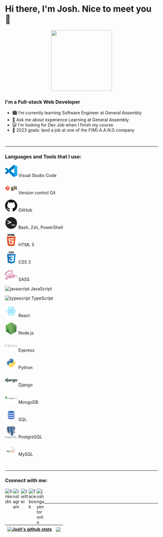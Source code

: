 # Hi there, I'm Josh. Nice to meet you 👋

<p align="center">
    <img width="200" height="200" class="avatar avatar-user width-full border color-bg-default" src="https://avatars.githubusercontent.com/u/92001550?v=4">
</p>

### I'm a Full-stack Web Developer

- 🏙️ I’m currently learning Software Engineer at General Assembly
- 💬 Ask me about experience Learning at General Assembly
- 😺 I'm looking for Dev Job when I finish my course
- 🥰 2023 goals: land a job at one of the F(M).A.A.N.G company

<br />

---

### Languages and Tools that I use:
<p>
    <img alt="visualstudio" width="40px" height="40px" src="https://raw.githubusercontent.com/github/explore/80688e429a7d4ef2fca1e82350fe8e3517d3494d/topics/visual-studio-code/visual-studio-code.png" />
    Visual Studio Code
</p>
<p>
    <img alt="git" width="40px" height="40px" src="https://raw.githubusercontent.com/github/explore/80688e429a7d4ef2fca1e82350fe8e3517d3494d/topics/git/git.png" />
    Version control Git
</p>
<p>
    <img alt="github" width="40px" height="40px" src="https://raw.githubusercontent.com/github/explore/78df643247d429f6cc873026c0622819ad797942/topics/github/github.png" />
    GitHub
</p>
<p>
    <img alt="terminal" width="40px" height="40px" src="https://raw.githubusercontent.com/github/explore/80688e429a7d4ef2fca1e82350fe8e3517d3494d/topics/terminal/terminal.png" />
    Bash, Zsh, PowerShell
</p>
<p>
    <img alt="html" width="40px" height="40px" src="https://raw.githubusercontent.com/github/explore/80688e429a7d4ef2fca1e82350fe8e3517d3494d/topics/html/html.png" />
    HTML 5
</p>
<p>
    <img alt="css" width="40px" height="40px" src="https://raw.githubusercontent.com/github/explore/80688e429a7d4ef2fca1e82350fe8e3517d3494d/topics/css/css.png" />
    CSS 3
</p>
<p>
    <img alt="sass" width="40px" height="40px" src="https://raw.githubusercontent.com/github/explore/80688e429a7d4ef2fca1e82350fe8e3517d3494d/topics/sass/sass.png" />
    SASS
</p>
<p>
    <img alt="javascript" width="40px" height="40px" src="https://raw.githubusercontent.com/github/explore/80688e429a7d4ef2fca1e82350fe8e3517d3494d/topics/javascript/javascript.   png" />
    JavaScript
</p>
<p>
    <img alt="typescript" width="40px" height="40px" src="https://raw.githubusercontent.com/github/explore/80688e429a7d4ef2fca1e82350fe8e3517d3494d/topics/typescript/typescript.   png" />
    TypeScript
</p>
<p>
    <img alt="react" width="40px" height="40px" src="https://raw.githubusercontent.com/github/explore/80688e429a7d4ef2fca1e82350fe8e3517d3494d/topics/react/react.png" />
    React
</p>
<p>
    <img alt="nodejs" width="40px" height="40px" src="https://raw.githubusercontent.com/github/explore/80688e429a7d4ef2fca1e82350fe8e3517d3494d/topics/nodejs/nodejs.png" />
    Node.js
</p>
<p>
    <img alt="express" width="40px" height="40px" src="https://raw.githubusercontent.com/github/explore/80688e429a7d4ef2fca1e82350fe8e3517d3494d/topics/express/express.png" />
    Express
</p>
<p>
    <img alt="python" width="40px" height="40px" src="https://raw.githubusercontent.com/github/explore/80688e429a7d4ef2fca1e82350fe8e3517d3494d/topics/python/python.png" />
    Python
</p>
<p>
    <img alt="django" width="40px" height="40px" src="https://raw.githubusercontent.com/github/explore/80688e429a7d4ef2fca1e82350fe8e3517d3494d/topics/django/django.png" />
    Django
</p>
<p>
    <img alt="mongodb" width="40px" height="40px" src="https://raw.githubusercontent.com/github/explore/80688e429a7d4ef2fca1e82350fe8e3517d3494d/topics/mongodb/mongodb.png" />
    MongoDB
</p>
<p>
    <img alt="SQL" width="40px" height="40px" src="https://raw.githubusercontent.com/github/explore/80688e429a7d4ef2fca1e82350fe8e3517d3494d/topics/sql/sql.png" />
    SQL
</p>
<p>
    <img alt="PostgreSQL" width="40px" height="40px" src="https://raw.githubusercontent.com/docker-library/docs/01c12653951b2fe592c1f93a13b4e289ada0e3a1/postgres/logo.png" />
    PostgreSQL
</p>
<p>
    <img alt="MySQL" width="40px" height="40px" src="https://raw.githubusercontent.com/github/explore/80688e429a7d4ef2fca1e82350fe8e3517d3494d/topics/mysql/mysql.png" />
    MySQL
</p>

<br />

---

### Connect with me:

[<img align="left" alt="linkedin" width="26px" src="https://cdn.jsdelivr.net/npm/simple-icons@3.13.0/icons/linkedin.svg" />][linkedin]
[<img align="left" alt="instagram" width="26px" src="https://cdn.jsdelivr.net/npm/simple-icons@3.13.0/icons/instagram.svg" />][instagram]
[<img align="left" alt="twitter" width="26px" src="https://cdn.jsdelivr.net/npm/simple-icons@3.13.0/icons/twitter.svg" />][twitter]
[<img align="left" alt="facebook" width="26px" src="https://cdn.jsdelivr.net/npm/simple-icons@3.13.0/icons/facebook.svg" />][facebook]
[<img align="left" alt="joshnguyentoronto" width="26px" src="https://cdn.jsdelivr.net/npm/simple-icons@3.13.0/icons/javascript.svg" />][joshnguyentoronto]


<br />
<br />

---

| <a href="https://github.com/josh-normal/Josh-Checkers"><img align="center" src="https://github-readme-stats.vercel.app/api?username=josh-normal&show_icons=true&include_all_commits=true&theme=buefy&hide_border=true" alt="Josh's github stats" /></a> | <a href="https://github.com/josh-normal/Josh-Checkers"><img align="center" src="https://github-readme-stats.vercel.app/api/top-langs/?username=josh-normal&layout=compact&theme=buefy&hide_border=true" /></a> |
| ------------------------------------------------------------------------------------------------------------------------------------------------------------------------------------------------------------------------------------------------------- | -------------------------------------------------------------------------------------------------------------------------------------------------------------------------------------------------------------- |

[joshnguyentoronto]: https://www.joshnguyentoronto.com/
[linkedin]: https://www.linkedin.com/in/josh-nguyen-1120/
[instagram]: https://www.instagram.com/josh_nguyen_2000/
[twitter]: https://twitter.com/J0sh_0gi1w
[facebook]: https://www.facebook.com/josh.phuoc.nguyen/
